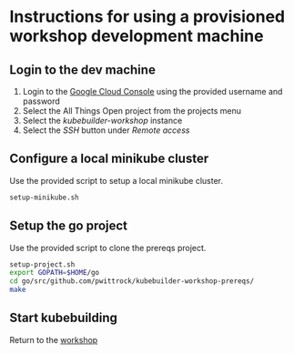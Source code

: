 # Instructions for using a provisioned workshop development machine

## Login to the dev machine

1. Login to the [Google Cloud Console](https://console.cloud.google.com/compute/instances)
  using the provided username and password
1. Select the All Things Open project from the projects menu
1. Select the *kubebuilder-workshop* instance
1. Select the *SSH* button under *Remote access*

## Configure a local minikube cluster

Use the provided script to setup a local minikube cluster.

```bash
setup-minikube.sh
```

## Setup the go project

Use the provided script to clone the prereqs project.

```bash
setup-project.sh
export GOPATH=$HOME/go
cd go/src/github.com/pwittrock/kubebuilder-workshop-prereqs/
make
```

## Start kubebuilding

Return to the [workshop](https://github.com/pwittrock/kubebuilder-workshop#overview)
